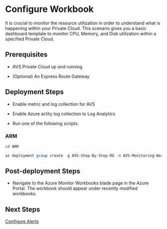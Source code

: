 # Configure Workbook

It is crucial to monitor the resource utilization in order to understand what is happening within your Private Cloud. This scenario gives you a basic dashboard template to monitor CPU, Memory, and Disk utilization within a specified Private Cloud.

## Prerequisites

* AVS Private Cloud up and running.

* (Optional) An Express Route Gateway

## Deployment Steps

* Enable metric and log collection for AVS

* Enable Azure actity log collection to Log Analytics

* Run one of the following scripts.

### ARM

```powershell
cd ARM

az deployment group create -g AVS-Step-By-Step-RG -n AVS-Monitoring-Workbook -c -f "AVSWorkbook.deploy.json"
```

## Post-deployment Steps

* Navigate to the Azure Monitor Workbooks blade page in the Azure Portal. The workbook should appear under recently modified workbooks.

## Next Steps

[Configure Alerts](../AVS-Utilization-Alerts/)

